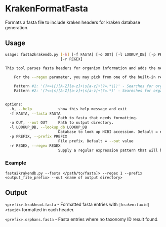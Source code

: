 # KrakenFormatFasta
Formats a fasta file to include kraken headers for kraken database generation.

## Usage

```bash
usage: fasta2krakendb.py [-h] [-f FASTA] [-o OUT] [-l LOOKUP_DB] [-p PREFIX]
                         [-r REGEX]

This tool parses fasta headers for organism information and adds the necessary taxonomy ID needed in order to create a Kraken2 database.
                                     
    For the --regex parameter, you may pick from one of the built-in regex patterns (just input 1 or 2), or supply one of your own:

    Pattern #1: '(?<=\[)[A-Z][a-z]+\s[a-z]+(?=.*\])' - Searches for organism name in square brackets ( >foo [Genus species] bar)
    Pattern #2: '(?<=\s)[A-Z][a-z]+\s[a-z]+(?=.*)' - Seareches for organism name listed before a comma (>foo Genus species, bar)
    

options:
  -h, --help            show this help message and exit
  -f FASTA, --fasta FASTA
                        Path to fasta that needs formatting.
  -o OUT, --out OUT     Path to output directory.
  -l LOOKUP_DB, --lookup_db LOOKUP_DB
                        Database to look up NCBI accession. Default = nucleotide.
  -p PREFIX, --prefix PREFIX
                        File prefix. Default = --out value
  -r REGEX, --regex REGEX
                        Supply a regular expression pattern that will help the script find where your organism's name is in the fasta header. You may pick from one of the options mentioned above or supply your pattern directly.
```

### Example

`fasta2krakendb.py --fasta </path/to/fasta]> --regex 1 --prefix <output_file_prefix> --out <name of output directory>`

## Output

`<prefix>.krakhead.fasta` -
  Formatted fasta entries with `|kraken:taxid|<taxid>` formatted in each header.

`<prefix>.orphans.fasta` -
  Fasta entries where no taxonomy ID result found.